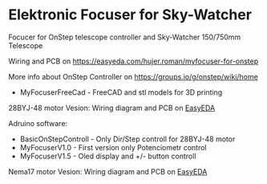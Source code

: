 # Elektronic Focuser for Sky-Watcher

 Focucer for OnStep telescope controller and Sky-Watcher 150/750mm Telescope
  
  Wiring and PCB on  https://easyeda.com/hujer.roman/myfocuser-for-onstep
  
  More info about OnStep Controller on https://groups.io/g/onstep/wiki/home



* MyFocuserFreeCad     -  FreeCAD and stl models for 3D printing

28BYJ-48 motor Vesion:
  Wiring diagram and PCB on [EasyEDA](https://easyeda.com/hujer.roman/myfocuser-for-onstep)

Adruino software:
* BasicOnStepControll  -  Only Dir/Step controll for 28BYJ-48 motor
* MyFocuserV1.0	       -  First version only Potenciometr control 
* MyFocuserV1.5	       -  Oled display and +/- button controll

  
Nema17 motor Vesion:
  Wiring diagram and PCB on [EasyEDA](https://easyeda.com/hujer.roman/Focuser-with-NEMA17)


